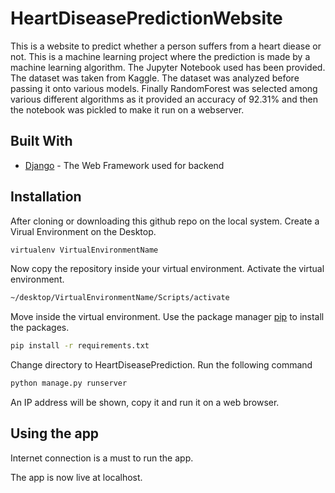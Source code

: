 # HeartDiseasePredictionWebsite

This is a website to predict whether a person suffers from a heart diease or not. This is a machine learning project where the prediction is made by a machine learning algorithm. The Jupyter Notebook used has been provided. The dataset was taken from Kaggle. The dataset was analyzed before passing it onto various models. Finally RandomForest was selected among various different algorithms as it provided an accuracy of 92.31% and then the notebook was pickled to make it run on a webserver.


## Built With
* [Django](https://www.djangoproject.com/) - The Web Framework used for backend



## Installation
After cloning or downloading this github repo on the local system. 
Create a Virual Environment on the Desktop.
```bash
virtualenv VirtualEnvironmentName
```
Now copy the repository inside your virtual environment.
Activate the virtual environment.
```bash
~/desktop/VirtualEnvironmentName/Scripts/activate
```
Move inside the virtual environment.
Use the package manager [pip](https://pip.pypa.io/en/stable/) to install the packages.
```bash
pip install -r requirements.txt
```

Change directory to HeartDiseasePrediction.
Run the following command
```bash
python manage.py runserver
```
An IP address will be shown, copy it and run it on a web browser.

## Using the app
Internet connection is a must to run the app.

The app is now live at localhost.


